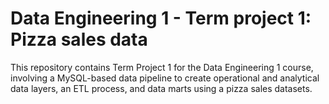 # Data Engineering 1 - Term project 1: Pizza sales data
This repository contains Term Project 1 for the Data Engineering 1 course, involving a MySQL-based data pipeline to create operational and analytical data layers, an ETL process, and data marts using a pizza sales datasets.
